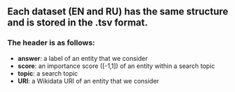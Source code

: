 ## Each dataset (EN and RU) has the same structure and is stored in the .tsv format.

### The header is as follows:

* **answer**: a label of an entity that we consider
* **score**: an importance score ([-1,1]) of an entity within a search topic
* **topic**: a search topic
* **URI**: a Wikidata URI of an entity that we consider